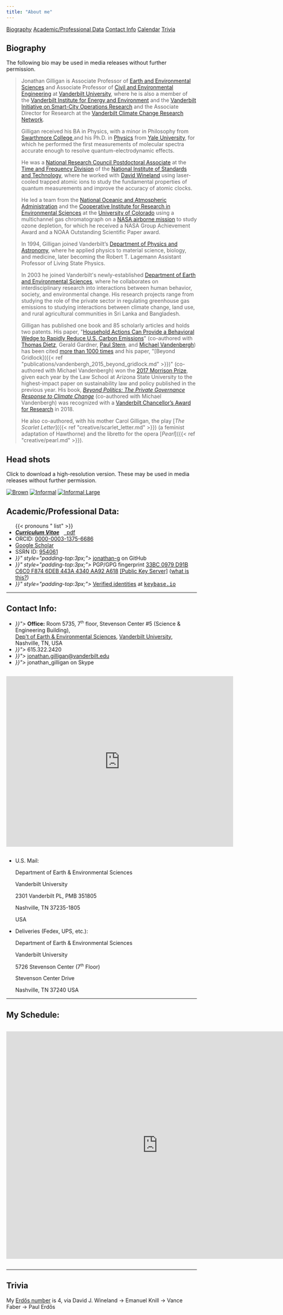 ```yaml
---
title: "About me"
---
```


<span class="button">[Biography](#biography)</span> <span class="button">[Academic/Professional Data](#academic-professional-data)</span> <span class="button">[Contact Info](#contact-info)</span>  <span class="button">[Calendar](#my-schedule)</span> <span class="button">[Trivia](#trivia)</span>


## Biography

The following bio may be used in media releases without further permission.

> Jonathan Gilligan is Associate Professor of 
> [Earth and Environmental Sciences](https://www.vanderbilt.edu/ees)
> and Associate Professor of 
> [Civil and Environmental Engineering](https://engineering.vanderbilt.edu/cee/)
> at [Vanderbilt University](https://www.vanderbilt.edu/),
> where he is also a member of the 
> [Vanderbilt Institute for Energy and Environment](https://www.vanderbilt.edu/viee/) 
> and the [Vanderbilt Initiative on Smart-City Operations Research](https://www.vanderbilt.edu/visor)
> and the Associate Director for Research at the 
> [Vanderbilt Climate Change Research Network](https://law.vanderbilt.edu/academics/academic-programs/environmental-law/climate-change-network/).
>
> Gilligan received his BA in Physics, with a minor in Philosophy from 
> [Swarthmore College ](https://www.swarthmore.edu/)
> and his Ph.D. in [Physics](https://physics.yale.edu/) from [Yale University](https://www.yale.edu/), 
> for which he performed the first measurements of molecular spectra accurate 
> enough to resolve quantum-electrodynamic effects. 
>
> He was a 
> [National Research Council Postdoctoral Associate](https://sites.nationalacademies.org/pga/rap/) 
> at the 
> [Time and Frequency Division](https://www.nist.gov/pml/time-and-frequency-division) 
> of the 
> [National Institute of Standards and Technology](https://www.nist.gov/), 
> where he worked with 
> [David Wineland](https://en.wikipedia.org/wiki/David_J._Wineland) 
> using laser-cooled trapped atomic ions to study the fundamental properties of 
> quantum measurements and improve the accuracy of atomic clocks. 
>
> He led a team from the 
> [National Oceanic and Atmospheric Administration](https://www.noaa.gov/) and 
> the [Cooperative Institute for Research in Environmental Sciences](https://cires.colorado.edu/) 
> at the [University of Colorado](https://www.colorado.edu)
> using a multichannel gas chromatograph on a 
> [NASA airborne mission](https://espo.nasa.gov/ashoe_maesa/content/ASHOE_MAESA)
> to study ozone depletion, 
> for which he received a NASA Group Achievement Award 
> and a NOAA Outstanding Scientific Paper award. 
>
> In 1994, Gilligan joined Vanderbilt’s 
> [Department of Physics and Astronomy](https://as.vanderbilt.edu/physics/), 
> where he applied physics to material science, biology, and medicine, 
> later becoming the Robert T. Lagemann Assistant Professor of Living State Physics. 
>
> In 2003 he joined Vanderbilt's newly-established 
> [Department of Earth and Environmental Sciences](https://www.vanderbilt.edu/ees), 
> where he collaborates on interdisciplinary research 
> into interactions between human behavior, society, and environmental change. 
> His research projects range from 
> studying the role of the private sector in regulating greenhouse gas emissions 
> to studying interactions between climate change, land use, 
> and rural agricultural communities in Sri Lanka and Bangladesh. 
>
> Gilligan has published one book and 85 scholarly articles and holds two patents. 
> His paper, "[Household Actions Can Provide a Behavioral Wedge to Rapidly Reduce 
> U.S. Carbon Emissions](https://doi.org/10.1073/pnas.0908738106)" 
> (co-authored with 
> [Thomas Dietz](https://sociology.msu.edu/people/faculty_directory/thomas-dietz), 
> Gerald Gardner, [Paul Stern](http://www.seri-us.org/content/paul-c-stern), 
> and [Michael Vandenbergh](https://law.vanderbilt.edu/bio/michael-vandenbergh)) 
> has been cited 
> [more than 1000 times](https://scholar.google.com/citations?user=B8RVAU0AAAAJ&hl=en#d=gs_md_cita-d&u=%2Fcitations%3Fview_op%3Dview_citation%26hl%3Den%26user%3DB8RVAU0AAAAJ%26citation_for_view%3DB8RVAU0AAAAJ%3Au5HHmVD_uO8C%26tzom%3D300) 
> and his paper, 
> "[Beyond Gridlock]({{< ref "publications/vandenbergh_2015_beyond_gridlock.md" >}})" 
> (co-authored with Michael Vandenbergh) won 
> the [2017 Morrison Prize](https://www.prnewswire.com/news-releases/morrison-prize-winners-highlight-the-importance-of-private-action-in-battling-climate-change-300405452.html), 
> given each year by the Law School at Arizona State University to the 
> highest-impact paper on sustainability law and policy published in the 
> previous year. 
> His book, 
> [_Beyond Politics: The Private Governance Response to Climate Change_](https://beyondpoliticsbook.com)
> (co-authored with Michael Vandenbergh) was recognized with 
> a [Vanderbilt Chancellor’s Award for Research](https://news.vanderbilt.edu/2018/08/24/gould-awarded-10k-prize-for-achievement-in-research-at-fall-assembly/) 
> in 2018. 
>
> He also co-authored, with his mother Carol Gilligan, the play 
> [_The Scarlet Letter_]({{< ref "creative/scarlet_letter.md" >}}) 
> (a feminist adaptation of Hawthorne) 
> and the libretto for the opera [_Pearl_]({{< ref "creative/pearl.md" >}}).

## Head shots

Click to download a high-resolution version. These may be used in media releases without further permission.

[![Brown](/files/headshots/Gilligan_Jonathan_brown_thumb.jpg)](/files/headshots/Gilligan_Jonathan_brown.jpg)
[![Informal](/files/headshots/Gilligan_Jonathan_informal_close_thumb.jpg)](/files/headshots/Gilligan_Jonathan_informal_close.jpg)
[![Informal Large](/files/headshots/Gilligan_Jonathan_informal_large_thumb.jpg)](/files/headshots/Gilligan_Jonathan_informal_large.jpg)

## Academic/Professional Data:

<ul class="fa-ul">
  {{< pronouns "  list" >}}
  <li><i class="fa-li ai ai-cv" style="padding-opt:3px;"></i> <a href="/files/cv/gilligan_cv.pdf"><em><strong>Curriculum Vitae</strong></em></a> &nbsp; <a href="/files/cv/gilligan_cv.pdf" class="badge badge-small pdf"><i class="fal fa-file-pdf"></i>&nbsp;&nbsp;pdf</a>
  <li><i class="fa-li ai ai-orcid" style="padding-opt:3px;"></i> ORCID: <a href="https://orcid.org/0000-0003-1375-6686" target="_blank">0000-0003-1375-6686</a></li>
  <li><i class="fa-li ai ai-google-scholar" style="padding-top:3px;"></i> <a href="https://scholar.google.co.uk/citations?user=B8RVAU0AAAAJ" target="_blank">Google Scholar</a></li>
  <li> SSRN ID: <a href="https://papers.ssrn.com/sol3/cf_dev/AbsByAuth.cfm?per_id=954061" target="_blank">954061</a></li>
  <li><i class="fa-li {{< fa_icon weight="b" icon="github" >}}" style="padding-top:3px;"></i> <a href="https://github.com/jonathan-g" target="_blank">jonathan-g</a> on GitHub</li>
  <li><i class="fa-li {{< fa_icon weight="l" icon="key" >}}" style="padding-top:3px;"></i> PGP/GPG fingerprint <a href="/files/public_keys/jmgilligan.asc" target="_blank">33BC 0979 D91B C6C0 F874 6DEB 443A 4340 AA92 A618</a> <a href="https://pgp.key-server.io/pks/lookup?search=jonathan.gilligan%40vanderbilt.edu" target="_blank">[Public Key Server]</a> (<a href="https://futureboy.us/pgp.html" target="_blank">what is this?</a>)
  <li><i class="fa-li {{< fa_icon weight="l" icon="globe">}}" style="padding-top:3px;"></i> <a href="https://keybase.io/jmgilligan" target="_blank">Verified identities</a> at <a href="https://keybase.io/jmgilligan" target="_blank"><tt>keybase.io</tt></a>
</ul>

---

## Contact Info:

<ul class="fa-ul">
  <li><i class="fa-li {{< fa_icon weight="s" icon="university" >}}"></i> <b>Office:</b> Room 5735, 7<sup style="font-size:70%;">th</sup> floor, Stevenson Center #5 (Science &amp; Engineering Building),<br/><a href="https://www.vanderbilt.edu/ees">Dep't of Earth &amp; Environmental Sciences</a>, <a href="https://www.vanderbilt.edu">Vanderbilt University</a>, Nashville, TN, USA</li>
  <li><i class="fa-li {{< fa_icon weight="s" icon="phone" >}}"></i> 615.322.2420</li>
  <li><i class="fa-li {{< fa_icon weight="s" icon="envelope" >}}"></i> <a href="mailto:jonathan.gilligan@vanderbilt.edu">jonathan.gilligan@vanderbilt.edu</a></li>
  <li><i class="fa-li {{< fa_icon weight="b" icon="skype" >}}"></i> jonathan_gilligan on Skype</li>
</ul>


<iframe src="https://goo.gl/maps/HxrUWumTE8abKuay9" width="600" height="450" frameborder="0" style="border:0;margin-top:1em;margin-bottom:1em;" allowfullscreen></iframe>


* U.S. Mail:

     Department of Earth & Environmental Sciences

     Vanderbilt University

     2301 Vanderbilt PL, PMB 351805

     Nashville, TN 37235-1805

     USA

* Deliveries (Fedex, UPS, etc.):

    Department of Earth & Environmental Sciences

    Vanderbilt University

    5726 Stevenson Center (7<sup style="font-size:70%;">th</sup> Floor)

    Stevenson Center Drive

    Nashville, TN 37240
    USA

---

## My Schedule:


<iframe src="https://calendar.google.com/calendar/embed?src=4i6vej0dimijlna7uh07fceqok%40group.calendar.google.com&ctz=America/Chicago" style="border:0;margin-top:1em;margin-bottom:1em;" width="800" height="600" frameborder="0" scrolling="no"></iframe>

---

## Trivia

My [Erd&#337;s number](http://www.oakland.edu/enp/) is 4, via David J. Wineland &rarr; Emanuel Knill &rarr; Vance Faber &rarr; Paul Erd&#337;s
